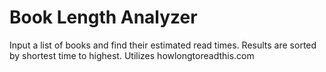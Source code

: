 # Book Length Analyzer
Input a list of books and find their estimated read times. Results are sorted by shortest time to highest.
Utilizes howlongtoreadthis.com
